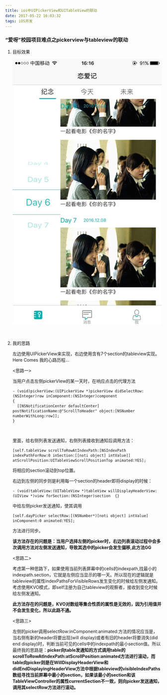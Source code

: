 ```yaml
---
title: ios中UIPickerView和UITableView的联动
date: 2017-05-22 16:03:32
tags: iOS开发
---
```


### “爱呀”校园项目难点之pickerview与tableview的联动

1. 目标效果

   ![目标效果](https://github.com/JackPanda8/ImageHosting/blob/master/QQ%E5%9B%BE%E7%89%8720170522161901.jpg?raw=true)

   ​

2. 我的思路

   左边使用UIPickerView来实现，右边使用含有7个section的tableview实现。Here Comes 我的心路历程...

   <思路一>

   当用户点击左侧pickerVIew的某一天时，在响应点击的代理方法

   ```
   - (void)pickerView:(UIPickerView *)pickerView didSelectRow:(NSInteger)row inComponent:(NSInteger)component
   {
     [[NSNotificationCenter defaultCenter] postNotificationName:@"ScrollToHeader" object:[NSNumber numberWithLong:row]];
   }
   ```

   ​

   里面，给右侧列表发送通知，右侧列表接收到通知后调用方法：

   ```
   [self.tableView scrollToRowAtIndexPath:[NSIndexPath indexPathForRow:0 inSection:[[noti object] intValue]] atScrollPosition:UITableViewScrollPositionTop animated:YES];
   ```

   将相应的section滚动到top位置。

   右边到左侧的同步则是利用每一个section的header即将display的时候：

   ```
   - (void)tableView:(UITableView *)tableView willDisplayHeaderView:(UIView *)view forSection:(NSInteger)section  {}
   ```

   中给左侧picker发送通知，使其调用

   ```
   [self.dayPicker selectRow:[(NSNumber*)[noti object] intValue] inComponent:0 animated:YES];
   ```

   方法进行同步。

   **该方法存在的问题是：当用户选择左侧的picker时，右边列表滚动过程中会多次调用方法对左侧发送通知，导致其选中的picker会发生偏移,此方法GG**

   <思路二>

   考虑第一种思路下，如果使用当前列表屏幕中的cells的indexpath,找最小的indexpath.section，它就是左侧应当显示的哪一天。所以现在的逻辑就是tableview的属性indexPathsForVisibleRows发生变化的时候给左侧发通知。考虑使用KVO模式，即self注册为自己tableview的观察者，接收到变化时候给左侧发通知。

   **此方法存在的问题是，KVO对数组等集合性质的属性是无效的，因为引用值并不会发生变化，所以此路不通。**

   <思路三>

   左侧的picker调用selectRow:inComponent:animated:方法的情况应当是，当右侧有新的header将要出现(will display)或者有旧的header将要消失(did end display)时，判断当前可见的cells中的indexpath的最小section值。所以最终我的思路是：**picker向table发通知的方式调用table的scrollToRowAtIndexPath:atScrollPosition:animated方法进行滚动，而table向picker则是在WillDisplayHeaderView和didEndDisplayingHeaderView方法中根据tableview的visibleIndexPaths数组寻找当前屏幕中最小的section，如果该最小的section和该TableViewController的属性currentSection不一致，则向picker发送通知，调用其selectRow方法进行滚动。**